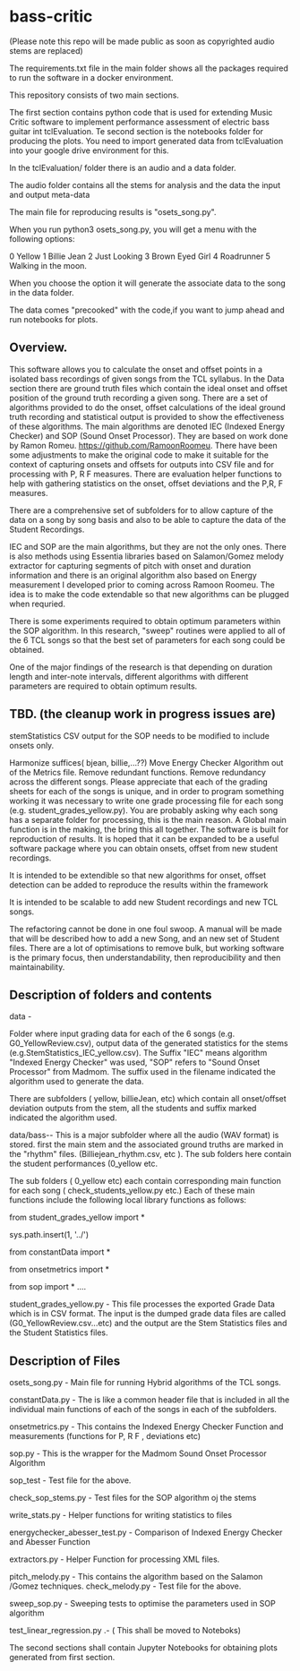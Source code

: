 # bass-critic
(Please note this repo will be made public as soon as copyrighted audio stems are replaced)

The requirements.txt file in the main folder shows all the packages required to run the software in a docker environment.

This repository consists of two main sections. 

The first section contains python code that is used for extending Music Critic software to implement performance assessment of electric bass guitar int tclEvaluation. Te second section is the notebooks folder for producing the plots.
You need to import generated data from tclEvaluation into your google drive environment for this.

In the tclEvaluation/ folder there is an audio and a data folder.

The audio folder contains all the stems for analysis and the data the input and output meta-data

The main file for reproducing results is "osets_song.py".

When you run python3 osets_song.py, you will get a menu with the following options:

0 Yellow
1 Billie Jean
2 Just Looking
3 Brown Eyed Girl
4 Roadrunner
5 Walking in the moon.


When you choose the option it will generate the associate data to the song in the data folder.

The data comes "precooked" with the code,if you want to jump ahead and run notebooks for plots.

## Overview.
This software allows you to calculate the onset and offset points in a isolated bass recordings of given songs from the TCL syllabus.
In the Data section there are ground truth files which contain the ideal onset and offset position of the ground truth recording  a given song.
There are a set of algorithms provided to do the onset, offset calculations of the ideal ground truth recording and statistical output is provided to show the effectiveness of these algorithms. The main algorithms are denoted IEC (Indexed Energy Checker) and SOP (Sound Onset Processor).
They are based on work done by Ramon Romeu. https://github.com/RamoonRoomeu. There have been some adjustments to make the original code to make it suitable for the context of capturing onsets and offsets for outputs into CSV file and for processing with P, R F measures.
There are evaluation helper functions to help with gathering statistics on the onset, offset deviations and the P,R, F measures.

There are a comprehensive set of subfolders for to allow capture of the data on a song by song basis and also to be able to capture the data of the Student Recordings.

IEC and SOP are the main algorithms, but  they are not the only ones. There is also methods using Essentia libraries based on Salamon/Gomez melody extractor for capturing segments of pitch with onset and duration information and there is an original algorithm also based on Energy measurement I developed prior to coming across Ramoon Roomeu. 
The idea is to make the code extendable so that new algorithms can be plugged when requried.

There is some experiments required to obtain optimum parameters within the SOP algorithm. In this research, "sweep" routines were applied to all of the 6 TCL songs so that the best set of parameters for each song could be obtained.

One of the major findings of the  research is that depending on duration length and inter-note intervals, different algorithms with different parameters are required to obtain optimum results.


## TBD. (the cleanup work in progress issues are)

stemStatistics CSV output for the SOP needs to be modified to include onsets only.

Harmonize suffices( bjean, billie,...??)
Move Energy Checker Algorithm out of the Metrics file.
Remove redundant functions.
Remove redundancy across the different songs.
Please appreciate that each of the grading sheets for each of the songs is unique, and in order to program something working it was necessary to write one grade processing file for each song (e.g. student_grades_yellow.py). You are probably asking why each song has a separate folder for processing, this is the main reason.
A Global main function is in the making, the bring this all together.
The software is built for reproduction of results. It is hoped that it can be expanded to be a useful software package where you can obtain onsets, offset from new student recordings.

It is intended to be extendible so that new algorithms for onset, offset detection can be added to reproduce the results within the framework

It is intended to be scalable to add new Student recordings and new TCL songs.

The refactoring cannot be done in one foul swoop. A manual will be made that will be described how to add a new Song, and an new set of Student files.
There are a lot of optimisations to remove bulk, but working software is the primary focus, then understandability, then reproducibility and then maintainability.


## Description of folders and contents

data - 

Folder where input grading data for each of the 6 songs (e.g. G0_YellowReview.csv), output data of the generated statistics for the stems (e.g.StemStatistics_IEC_yellow.csv). The Suffix "IEC" means algorithm "Indexed Energy Checker" was used, "SOP" refers to "Sound Onset Processor" from Madmom. The suffix used in the filename indicated the algorithm used to generate the data.

There are subfolders ( yellow, billieJean, etc) which contain all onset/offset deviation outputs from the stem, all the students and suffix marked indicated the algorithm used.

data/bass-- This is a major subfolder where all the audio (WAV format) is stored. first the main stem and the associated ground truths are marked in the "rhythm" files. (Billiejean_rhythm.csv, etc ). The sub folders here contain the student performances (0_yellow etc.


The sub folders (  0_yellow etc) each contain corresponding main function for each song  ( check_students_yellow.py etc.) 
Each of these main functions include the following local library functions as follows:

from student_grades_yellow import *

sys.path.insert(1, '../')

from constantData import *

from onsetmetrics import *

from sop import *
....

student_grades_yellow.py  - This file processes the exported Grade Data which is in CSV format. The input is the  dumped grade data files are called (G0_YellowReview.csv...etc) and the output are the Stem Statistics files and the Student Statistics files.

## Description of Files


osets_song.py - Main file for running Hybrid algorithms of the TCL songs.

constantData.py  - The is like a common header file that is included in all the individual main functions of each of the songs in each of the subfolders.

onsetmetrics.py - This contains the Indexed Energy Checker Function and measurements (functions for P, R F , deviations etc)

sop.py  - This is the wrapper for the Madmom Sound Onset Processor Algorithm

sop_test - Test file for the above.

check_sop_stems.py  - Test files for the SOP algorithm oj the stems

write_stats.py - Helper functions for writing statistics to files

energychecker_abesser_test.py - Comparison of Indexed Energy Checker and Abesser Function

extractors.py   - Helper Function for processing XML files.

pitch_melody.py - This contains the algorithm based on the Salamon /Gomez techniques.
check_melody.py - Test file for the above.

sweep_sop.py - Sweeping tests to optimise the parameters used in SOP algorithm

test_linear_regression.py .- ( This shall be moved to Noteboks)

The second  sections shall contain  Jupyter Notebooks for obtaining plots generated from first section.
